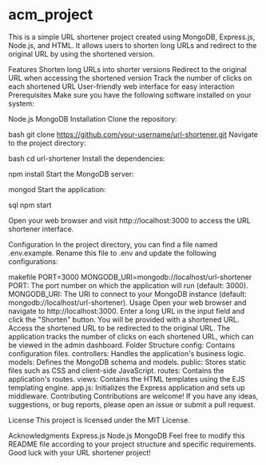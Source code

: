 # acm_project
This is a simple URL shortener project created using MongoDB, Express.js, Node.js, and HTML. It allows users to shorten long URLs and redirect to the original URL by using the shortened version.

Features
Shorten long URLs into shorter versions
Redirect to the original URL when accessing the shortened version
Track the number of clicks on each shortened URL
User-friendly web interface for easy interaction
Prerequisites
Make sure you have the following software installed on your system:

Node.js
MongoDB
Installation
Clone the repository:

bash
git clone https://github.com/your-username/url-shortener.git
Navigate to the project directory:

bash
cd url-shortener
Install the dependencies:


npm install
Start the MongoDB server:


mongod
Start the application:

sql
npm start

Open your web browser and visit http://localhost:3000 to access the URL shortener interface.

Configuration
In the project directory, you can find a file named .env.example. Rename this file to .env and update the following configurations:

makefile
PORT=3000
MONGODB_URI=mongodb://localhost/url-shortener
PORT: The port number on which the application will run (default: 3000).
MONGODB_URI: The URI to connect to your MongoDB instance (default: mongodb://localhost/url-shortener).
Usage
Open your web browser and navigate to http://localhost:3000.
Enter a long URL in the input field and click the "Shorten" button.
You will be provided with a shortened URL.
Access the shortened URL to be redirected to the original URL.
The application tracks the number of clicks on each shortened URL, which can be viewed in the admin dashboard.
Folder Structure
config: Contains configuration files.
controllers: Handles the application's business logic.
models: Defines the MongoDB schema and models.
public: Stores static files such as CSS and client-side JavaScript.
routes: Contains the application's routes.
views: Contains the HTML templates using the EJS templating engine.
app.js: Initializes the Express application and sets up middleware.
Contributing
Contributions are welcome! If you have any ideas, suggestions, or bug reports, please open an issue or submit a pull request.

License
This project is licensed under the MIT License.

Acknowledgments
Express.js
Node.js
MongoDB
Feel free to modify this README file according to your project structure and specific requirements. Good luck with your URL shortener project!






